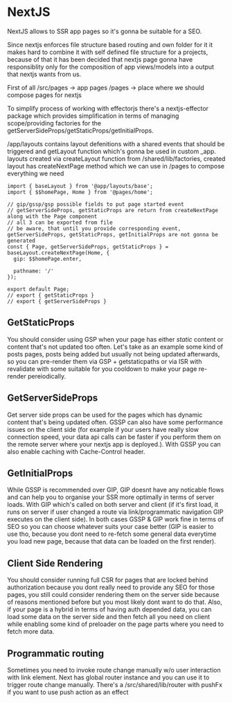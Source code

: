 # NextJS

NextJS allows to SSR app pages so it's gonna be suitable for a SEO.

Since nextjs enforces file structure based routing and own folder for it it makes hard to combine it with self defined file structure for a projects, because of that it has been decided that nextjs page gonna have responsiblity only for the composition of app views/models into a output that nextjs wants from us.

First of all
/src/pages -> app pages
/pages -> place where we should compose pages for nextjs

To simplify process of working with effectorjs there's a nextjs-effector package which provides simplification in terms of managing scope/providing factories for the getServerSideProps/getStaticProps/getInitialProps.

/app/layouts contains layout defenitions with a shared events that should be triggered and getLayout function which's gonna be used in custom _app.
layouts created via createLayout function from /shared/lib/factories, created layout has createNextPage method which we can use in /pages to compose everything we need

```tsx
import { baseLayout } from '@app/layouts/base';
import { $$homePage, Home } from '@pages/home';

// gip/gssp/gsp possible fields to put page started event
// getServerSideProps, getStaticProps are return from createNextPage along with the Page component
// all 3 can be exported from file
// be aware, that until you provide corresponding event, getServerSideProps, getStaticProps, getInitialProps are not gonna be generated
const { Page, getServerSideProps, getStaticProps } = baseLayout.createNextPage(Home, {
  gip: $$homePage.enter,

  pathname: '/'
});

export default Page;
// export { getStaticProps }
// export { getServerSideProps }
```


## GetStaticProps

You should consider using GSP when your page has either *static* content or content that's not updated too often.
Let's take as an example some kind of posts pages, posts being added but usually not being updated afterwards, so you can pre-render them via GSP + getstaticpaths or via ISR with revalidate with some suitable for you cooldown to make your page re-render pereiodically.


## GetServerSideProps 

Get server side props can be used for the pages which has dynamic content that's being updated often. GSSP can also have some performance issues on the client side (for example if your users have really slow connection speed, your data api calls can be faster if you perform them on the remote server where your nextjs app is deployed.). With GSSP you can also enable caching with Cache-Control header.


## GetInitialProps

While GSSP is recommended over GIP, GIP doesnt have any noticable flows and can help you to organise your SSR more optimally in terms of server loads. With GIP which's called on both server and client (if it's first load, it runs on server if user changed a route via link/programmatic navigation GIP executes on the client side). In both cases GSSP & GIP work fine in terms of SEO so you can choose whatever suits your case better (GIP is easier to use tho, because you dont need to re-fetch some general data everytime you load new page, because that data can be loaded on the first render).


## Client Side Rendering

You should consider running full CSR for pages that are locked behind authorization because you dont really need to provide any SEO for those pages, you still could consider rendering them on the server side because of reasons mentioned before but you most likely dont want to do that. 
Also, if your page is a hybrid in terms of having auth depended data, you can load some data on the server side and then fetch all you need on client while enabling some kind of preloader on the page parts where you need to fetch more data.

## Programmatic routing

Sometimes you need to invoke route change manually w/o user interaction with link element. Next has global router instance and you can use it to trigger route change manually. 
There's a /src/shared/lib/router with pushFx if you want to use push action as an effect